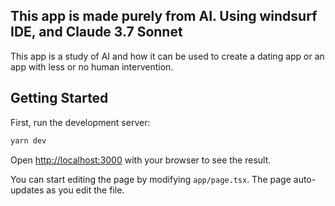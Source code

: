 ## This app is made purely from AI. Using windsurf IDE, and Claude 3.7 Sonnet

This app is a study of AI and how it can be used to create a dating app or an app with less or no human intervention.

## Getting Started

First, run the development server:

```bash
yarn dev
```

Open [http://localhost:3000](http://localhost:3000) with your browser to see the result.

You can start editing the page by modifying `app/page.tsx`. The page auto-updates as you edit the file.
